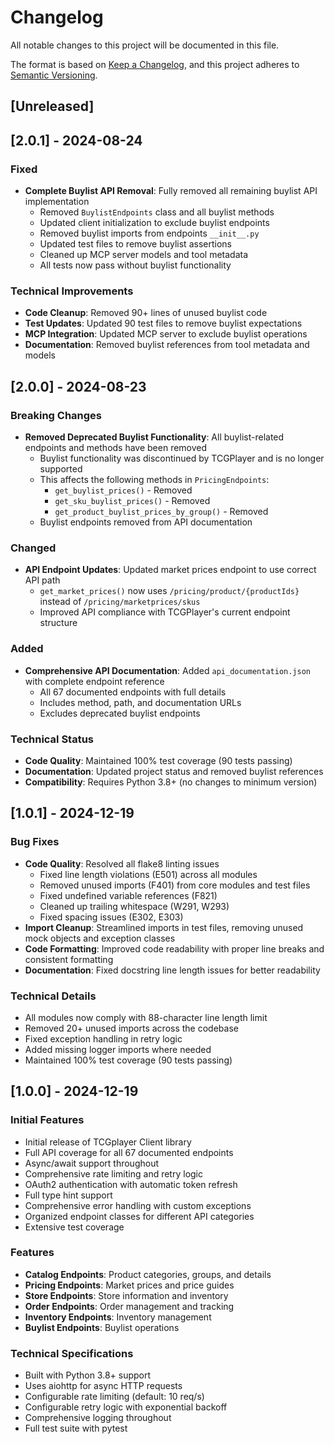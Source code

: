 # Changelog

All notable changes to this project will be documented in this file.

The format is based on [Keep a Changelog](https://keepachangelog.com/en/1.0.0/),
and this project adheres to [Semantic Versioning](https://semver.org/spec/v2.0.0.html).

## [Unreleased]

## [2.0.1] - 2024-08-24

### Fixed

- **Complete Buylist API Removal**: Fully removed all remaining buylist API implementation
  - Removed `BuylistEndpoints` class and all buylist methods
  - Updated client initialization to exclude buylist endpoints
  - Removed buylist imports from endpoints `__init__.py`
  - Updated test files to remove buylist assertions
  - Cleaned up MCP server models and tool metadata
  - All tests now pass without buylist functionality

### Technical Improvements

- **Code Cleanup**: Removed 90+ lines of unused buylist code
- **Test Updates**: Updated 90 test files to remove buylist expectations
- **MCP Integration**: Updated MCP server to exclude buylist operations
- **Documentation**: Removed buylist references from tool metadata and models

## [2.0.0] - 2024-08-23

### Breaking Changes

- **Removed Deprecated Buylist Functionality**: All buylist-related endpoints and methods have been removed
  - Buylist functionality was discontinued by TCGPlayer and is no longer supported
  - This affects the following methods in `PricingEndpoints`:
    - `get_buylist_prices()` - Removed
    - `get_sku_buylist_prices()` - Removed  
    - `get_product_buylist_prices_by_group()` - Removed
  - Buylist endpoints removed from API documentation

### Changed

- **API Endpoint Updates**: Updated market prices endpoint to use correct API path
  - `get_market_prices()` now uses `/pricing/product/{productIds}` instead of `/pricing/marketprices/skus`
  - Improved API compliance with TCGPlayer's current endpoint structure

### Added

- **Comprehensive API Documentation**: Added `api_documentation.json` with complete endpoint reference
  - All 67 documented endpoints with full details
  - Includes method, path, and documentation URLs
  - Excludes deprecated buylist endpoints

### Technical Status

- **Code Quality**: Maintained 100% test coverage (90 tests passing)
- **Documentation**: Updated project status and removed buylist references
- **Compatibility**: Requires Python 3.8+ (no changes to minimum version)

## [1.0.1] - 2024-12-19

### Bug Fixes

- **Code Quality**: Resolved all flake8 linting issues
  - Fixed line length violations (E501) across all modules
  - Removed unused imports (F401) from core modules and test files
  - Fixed undefined variable references (F821)
  - Cleaned up trailing whitespace (W291, W293)
  - Fixed spacing issues (E302, E303)
- **Import Cleanup**: Streamlined imports in test files, removing unused mock objects and exception classes
- **Code Formatting**: Improved code readability with proper line breaks and consistent formatting
- **Documentation**: Fixed docstring line length issues for better readability

### Technical Details

- All modules now comply with 88-character line length limit
- Removed 20+ unused imports across the codebase
- Fixed exception handling in retry logic
- Added missing logger imports where needed
- Maintained 100% test coverage (90 tests passing)

## [1.0.0] - 2024-12-19

### Initial Features

- Initial release of TCGplayer Client library
- Full API coverage for all 67 documented endpoints
- Async/await support throughout
- Comprehensive rate limiting and retry logic
- OAuth2 authentication with automatic token refresh
- Full type hint support
- Comprehensive error handling with custom exceptions
- Organized endpoint classes for different API categories
- Extensive test coverage

### Features

- **Catalog Endpoints**: Product categories, groups, and details
- **Pricing Endpoints**: Market prices and price guides  
- **Store Endpoints**: Store information and inventory
- **Order Endpoints**: Order management and tracking
- **Inventory Endpoints**: Inventory management
- **Buylist Endpoints**: Buylist operations

### Technical Specifications

- Built with Python 3.8+ support
- Uses aiohttp for async HTTP requests
- Configurable rate limiting (default: 10 req/s)
- Configurable retry logic with exponential backoff
- Comprehensive logging throughout
- Full test suite with pytest
